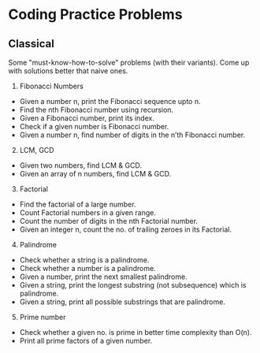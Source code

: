 # Coding Practice Problems
## Classical
Some "must-know-how-to-solve" problems (with their variants). Come up with solutions better that naive ones.
 1. Fibonacci Numbers
- Given a number n, print the Fibonacci sequence upto n.
- Find the nth Fibonacci number using recursion.
- Given a Fibonacci number, print its index.
- Check if a given number is Fibonacci number.
- Given a number n, find number of digits in the n’th Fibonacci number.
 2. LCM, GCD
- Given two numbers, find LCM & GCD.
- Given an array of n numbers, find LCM & GCD.
 3. Factorial
- Find the factorial of a large number.
- Count Factorial numbers in a given range.
- Count the number of digits in the nth Factorial number.
- Given an integer n, count the no. of trailing zeroes in its Factorial.
 4. Palindrome
- Check whether a string is a palindrome.
- Check whether a number is a palindrome.
- Given a number, print the next smallest palindrome.
- Given a string, print the longest substring (not subsequence) which is palindrome.
- Given a string, print all possible substrings that are palindrome.
 5. Prime number
- Check whether a given no. is prime in better time complexity than O(n).
- Print all prime factors of a given number.
